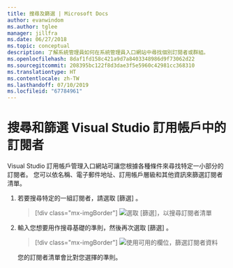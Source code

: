 ```yaml
---
title: 搜尋及篩選 | Microsoft Docs
author: evanwindom
ms.author: tglee
manager: jillfra
ms.date: 06/27/2018
ms.topic: conceptual
description: 了解系統管理員如何在系統管理員入口網站中尋找個別訂閱者或群組。
ms.openlocfilehash: 8daf1fd158c421a9d7a8403348986d9f73062d22
ms.sourcegitcommit: 208395bc122f8d3dae3f5e5960c42981cc368310
ms.translationtype: HT
ms.contentlocale: zh-TW
ms.lasthandoff: 07/10/2019
ms.locfileid: "67784961"
---
```

# <a name="search-and-filter-subscribers-in-visual-studio-subscriptions"></a>搜尋和篩選 Visual Studio 訂用帳戶中的訂閱者

Visual Studio 訂用帳戶管理入口網站可讓您根據各種條件來尋找特定一小部分的訂閱者。 您可以依名稱、電子郵件地址、訂用帳戶層級和其他資訊來篩選訂閱者清單。

1. 若要搜尋特定的一組訂閱者，請選取 [篩選]  。
   > [!div class="mx-imgBorder"]
   > ![選取 [篩選]，以搜尋訂閱者清單](media/filter-list.png)

2. 輸入您想要用作搜尋基礎的準則，然後再次選取 [篩選]  。
   > [!div class="mx-imgBorder"]
   > ![使用可用的欄位，篩選訂閱者資料](media/filter-subscribers.png)

   您的訂閱者清單會比對您選擇的準則。
